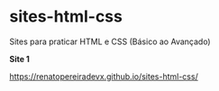 # sites-html-css
Sites para praticar HTML e CSS (Básico ao Avançado)


**Site 1**

https://renatopereiradevx.github.io/sites-html-css/
